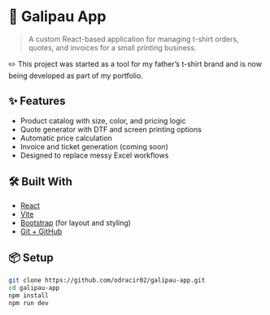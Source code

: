 # 🐸 Galipau App

> A custom React-based application for managing t-shirt orders, quotes, and invoices for a small printing business.

✏️ This project was started as a tool for my father’s t-shirt brand and is now being developed as part of my portfolio.

## ✨ Features

- Product catalog with size, color, and pricing logic
- Quote generator with DTF and screen printing options
- Automatic price calculation
- Invoice and ticket generation (coming soon)
- Designed to replace messy Excel workflows

## 🛠️ Built With

- [React](https://reactjs.org/)
- [Vite](https://vitejs.dev/)
- [Bootstrap](https://getbootstrap.com/) (for layout and styling)
- [Git + GitHub](https://github.com/odracir02/galipau-app)

## 📦 Setup

```bash
git clone https://github.com/odracir02/galipau-app.git
cd galipau-app
npm install
npm run dev